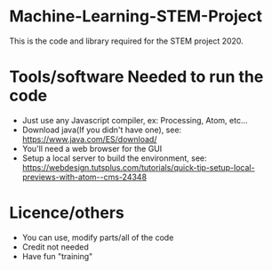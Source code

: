 # Machine-Learning-STEM-Project

This is the code and library required for the STEM project 2020.

# Tools/software Needed to run the code

- Just use any Javascript compiler, ex: Processing, Atom, etc...
- Download java(If you didn't have one), see: 
  https://www.java.com/ES/download/
- You'll need a web browser for the GUI
- Setup a local server to build the environment, see:
  https://webdesign.tutsplus.com/tutorials/quick-tip-setup-local-previews-with-atom--cms-24348
  
# Licence/others
- You can use, modify parts/all of the code
- Credit not needed
- Have fun "training"



